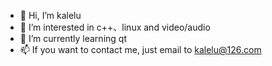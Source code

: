 - 👋 Hi, I’m kalelu
- 👀 I’m interested in c++、linux and video/audio
- 🌱 I’m currently learning qt
- 📫 If you want to contact me, just email to kalelu@126.com

<!---
kalelu/kalelu is a ✨ special ✨ repository because its `README.md` (this file) appears on your GitHub profile.
You can click the Preview link to take a look at your changes.
--->
